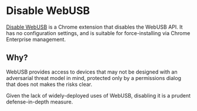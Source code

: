 # Disable WebUSB

[Disable
WebUSB](https://chrome.google.com/webstore/detail/disable-webusb/klhgchngppoiafianjllcholkbnpbejd)
is a Chrome extension that disables the WebUSB API. It has no configuration
settings, and is suitable for force-installing via Chrome Enterprise management.

## Why?

WebUSB provides access to devices that may not be designed with an adversarial
threat model in mind, protected only by a permissions dialog that does not makes
the risks clear.

Given the lack of widely-deployed uses of WebUSB, disabling it is a prudent
defense-in-depth measure.
